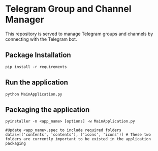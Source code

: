 # Telegram Group and Channel Manager
This repository is served to manage Telegram groups and channels by connecting with the Telegram bot.

## Package Installation
```
pip install -r requirements
```

## Run the application
```
python MainApplication.py
```

## Packaging the application
```
pyinstaller -n <app_name> [options] -w MainApplication.py

#Update <app_name>.spec to include required folders
datas=[('contents', 'contents'), ('icons', 'icons')] # These two folders are currently important to be existed in the application packaging
```